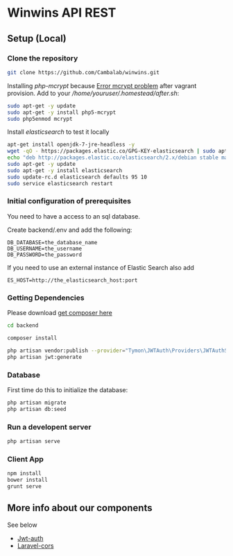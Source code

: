# Winwins API REST

## Setup (Local)

### Clone the repository

```sh
git clone https://github.com/Cambalab/winwins.git
```

Installing *php-mcrypt* because [Error mcrypt problem](https://laracasts.com/discuss/channels/general-discussion/laravel5-new-install-mcrypt-rijndael-128-notice) after vagrant provision. Add to your */home/youruser/.homestead/after.sh*:

```sh
sudo apt-get -y update
sudo apt-get -y install php5-mcrypt
sudo php5enmod mcrypt
```

Install *elasticsearch* to test it locally

```sh
apt-get install openjdk-7-jre-headless -y
wget -qO - https://packages.elastic.co/GPG-KEY-elasticsearch | sudo apt-key add -
echo "deb http://packages.elastic.co/elasticsearch/2.x/debian stable main" | sudo tee -a /etc/apt/sources.list.d/elasticsearch-2.x.list
sudo apt-get -y update
sudo apt-get -y install elasticsearch
sudo update-rc.d elasticsearch defaults 95 10
sudo service elasticsearch restart
```

### Initial configuration of prerequisites

You need to have a access to an sql database.

Create backend/.env and add the following:

    DB_DATABASE=the_database_name
    DB_USERNAME=the_username
    DB_PASSWORD=the_password

If you need to use an external instance of Elastic Search also add

    ES_HOST=http://the_elasticsearch_host:port


### Getting Dependencies

Please download [get composer here](http://getcomposer.org/download/)

```sh
cd backend

composer install

php artisan vendor:publish --provider="Tymon\JWTAuth\Providers\JWTAuthServiceProvider"
php artisan jwt:generate
```

### Database

First time do this to initialize the database:

```sh
php artisan migrate
php artisan db:seed
```

### Run a developent server

```sh
php artisan serve
```


### Client App

```sh
npm install
bower install
grunt serve
```

## More info about our components

See below

- [Jwt-auth](https://github.com/tymondesigns/jwt-auth)
- [Laravel-cors](https://github.com/barryvdh/laravel-cors)


